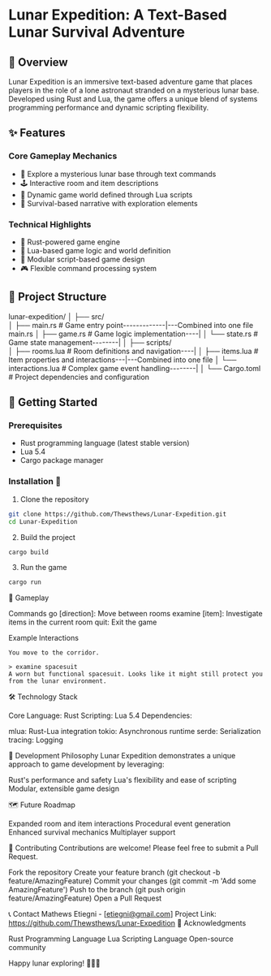 # Lunar Expedition: A Text-Based Lunar Survival Adventure

## 📖 Overview

Lunar Expedition is an immersive text-based adventure game that places players in the role of a lone astronaut stranded on a mysterious lunar base. Developed using Rust and Lua, the game offers a unique blend of systems programming performance and dynamic scripting flexibility.

## ✨ Features

### Core Gameplay Mechanics
- 🌙 Explore a mysterious lunar base through text commands
- 🕹️ Interactive room and item descriptions
- 🧩 Dynamic game world defined through Lua scripts
- 🚀 Survival-based narrative with exploration elements

### Technical Highlights
- 🦀 Rust-powered game engine
- 📜 Lua-based game logic and world definition
- 🧰 Modular script-based game design
- 🎮 Flexible command processing system

## 📂 Project Structure
lunar-expedition/
│
├── src/           
│   ├── main.rs    # Game entry point-------------|---Combined into one file main.rs
│   ├── game.rs    # Game logic implementation----|
│   └── state.rs   # Game state management--------|
│
├── scripts/       
│   ├── rooms.lua          # Room definitions and navigation----|
│   ├── items.lua          # Item properties and interactions---|---Combined into one file
│   └── interactions.lua   # Complex game event handling--------|
│
└── Cargo.toml     # Project dependencies and configuration
## 🚀 Getting Started

### Prerequisites
- Rust programming language (latest stable version)
- Lua 5.4
- Cargo package manager

### Installation 🔗

1. Clone the repository
```bash
git clone https://github.com/Thewsthews/Lunar-Expedition.git
cd Lunar-Expedition
```
2. Build the project

```bash
cargo build
```
3. Run the game

```bash
cargo run
```
🎲 Gameplay

Commands
go [direction]: Move between rooms
examine [item]: Investigate items in the current room
quit: Exit the game

Example Interactions
```Copy> go corridor
You move to the corridor.

> examine spacesuit
A worn but functional spacesuit. Looks like it might still protect you from the lunar environment.
```
🛠️ Technology Stack

Core Language: Rust
Scripting: Lua 5.4
Dependencies:

mlua: Rust-Lua integration
tokio: Asynchronous runtime
serde: Serialization
tracing: Logging

🧭 Development Philosophy
Lunar Expedition demonstrates a unique approach to game development by leveraging:

Rust's performance and safety
Lua's flexibility and ease of scripting
Modular, extensible game design

🗺️ Future Roadmap

Expanded room and item interactions
Procedural event generation
Enhanced survival mechanics
Multiplayer support

🤝 Contributing
Contributions are welcome! Please feel free to submit a Pull Request.

Fork the repository
Create your feature branch (git checkout -b feature/AmazingFeature)
Commit your changes (git commit -m 'Add some AmazingFeature')
Push to the branch (git push origin feature/AmazingFeature)
Open a Pull Request

📞 Contact
Mathews Etiegni - [etiegni@gmail.com]
Project Link: https://github.com/Thewsthews/Lunar-Expedition
🙏 Acknowledgments

Rust Programming Language
Lua Scripting Language
Open-source community

Happy lunar exploring! 🌙🚀🤓
